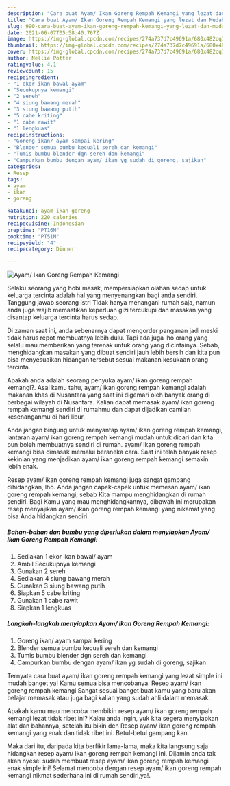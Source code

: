 ```yaml
---
description: "Cara buat Ayam/ Ikan Goreng Rempah Kemangi yang lezat dan Mudah Dibuat"
title: "Cara buat Ayam/ Ikan Goreng Rempah Kemangi yang lezat dan Mudah Dibuat"
slug: 990-cara-buat-ayam-ikan-goreng-rempah-kemangi-yang-lezat-dan-mudah-dibuat
date: 2021-06-07T05:58:40.767Z
image: https://img-global.cpcdn.com/recipes/274a737d7c49691a/680x482cq70/ayam-ikan-goreng-rempah-kemangi-foto-resep-utama.jpg
thumbnail: https://img-global.cpcdn.com/recipes/274a737d7c49691a/680x482cq70/ayam-ikan-goreng-rempah-kemangi-foto-resep-utama.jpg
cover: https://img-global.cpcdn.com/recipes/274a737d7c49691a/680x482cq70/ayam-ikan-goreng-rempah-kemangi-foto-resep-utama.jpg
author: Nellie Potter
ratingvalue: 4.1
reviewcount: 15
recipeingredient:
- "1 ekor ikan bawal ayam"
- "Secukupnya kemangi"
- "2 sereh"
- "4 siung bawang merah"
- "3 siung bawang putih"
- "5 cabe kriting"
- "1 cabe rawit"
- "1 lengkuas"
recipeinstructions:
- "Goreng ikan/ ayam sampai kering"
- "Blender semua bumbu kecuali sereh dan kemangi"
- "Tumis bumbu blender dgn sereh dan kemangi"
- "Campurkan bumbu dengan ayam/ ikan yg sudah di goreng, sajikan"
categories:
- Resep
tags:
- ayam
- ikan
- goreng

katakunci: ayam ikan goreng 
nutrition: 220 calories
recipecuisine: Indonesian
preptime: "PT16M"
cooktime: "PT51M"
recipeyield: "4"
recipecategory: Dinner

---
```



![Ayam/ Ikan Goreng Rempah Kemangi](https://img-global.cpcdn.com/recipes/274a737d7c49691a/680x482cq70/ayam-ikan-goreng-rempah-kemangi-foto-resep-utama.jpg)

Selaku seorang yang hobi masak, mempersiapkan olahan sedap untuk keluarga tercinta adalah hal yang menyenangkan bagi anda sendiri. Tanggung jawab seorang istri Tidak hanya menangani rumah saja, namun anda juga wajib memastikan keperluan gizi tercukupi dan masakan yang disantap keluarga tercinta harus sedap.

Di zaman  saat ini, anda sebenarnya dapat mengorder panganan jadi meski tidak harus repot membuatnya lebih dulu. Tapi ada juga lho orang yang selalu mau memberikan yang terenak untuk orang yang dicintainya. Sebab, menghidangkan masakan yang dibuat sendiri jauh lebih bersih dan kita pun bisa menyesuaikan hidangan tersebut sesuai makanan kesukaan orang tercinta. 



Apakah anda adalah seorang penyuka ayam/ ikan goreng rempah kemangi?. Asal kamu tahu, ayam/ ikan goreng rempah kemangi adalah makanan khas di Nusantara yang saat ini digemari oleh banyak orang di berbagai wilayah di Nusantara. Kalian dapat memasak ayam/ ikan goreng rempah kemangi sendiri di rumahmu dan dapat dijadikan camilan kesenanganmu di hari libur.

Anda jangan bingung untuk menyantap ayam/ ikan goreng rempah kemangi, lantaran ayam/ ikan goreng rempah kemangi mudah untuk dicari dan kita pun boleh membuatnya sendiri di rumah. ayam/ ikan goreng rempah kemangi bisa dimasak memalui beraneka cara. Saat ini telah banyak resep kekinian yang menjadikan ayam/ ikan goreng rempah kemangi semakin lebih enak.

Resep ayam/ ikan goreng rempah kemangi juga sangat gampang dihidangkan, lho. Anda jangan capek-capek untuk memesan ayam/ ikan goreng rempah kemangi, sebab Kita mampu menghidangkan di rumah sendiri. Bagi Kamu yang mau menghidangkannya, dibawah ini merupakan resep menyajikan ayam/ ikan goreng rempah kemangi yang nikamat yang bisa Anda hidangkan sendiri.

<!--inarticleads1-->

##### Bahan-bahan dan bumbu yang diperlukan dalam menyiapkan Ayam/ Ikan Goreng Rempah Kemangi:

1. Sediakan 1 ekor ikan bawal/ ayam
1. Ambil Secukupnya kemangi
1. Gunakan 2 sereh
1. Sediakan 4 siung bawang merah
1. Gunakan 3 siung bawang putih
1. Siapkan 5 cabe kriting
1. Gunakan 1 cabe rawit
1. Siapkan 1 lengkuas




<!--inarticleads2-->

##### Langkah-langkah menyiapkan Ayam/ Ikan Goreng Rempah Kemangi:

1. Goreng ikan/ ayam sampai kering
1. Blender semua bumbu kecuali sereh dan kemangi
1. Tumis bumbu blender dgn sereh dan kemangi
1. Campurkan bumbu dengan ayam/ ikan yg sudah di goreng, sajikan




Ternyata cara buat ayam/ ikan goreng rempah kemangi yang lezat simple ini mudah banget ya! Kamu semua bisa mencobanya. Resep ayam/ ikan goreng rempah kemangi Sangat sesuai banget buat kamu yang baru akan belajar memasak atau juga bagi kalian yang sudah ahli dalam memasak.

Apakah kamu mau mencoba membikin resep ayam/ ikan goreng rempah kemangi lezat tidak ribet ini? Kalau anda ingin, yuk kita segera menyiapkan alat dan bahannya, setelah itu bikin deh Resep ayam/ ikan goreng rempah kemangi yang enak dan tidak ribet ini. Betul-betul gampang kan. 

Maka dari itu, daripada kita berfikir lama-lama, maka kita langsung saja hidangkan resep ayam/ ikan goreng rempah kemangi ini. Dijamin anda tak akan nyesel sudah membuat resep ayam/ ikan goreng rempah kemangi enak simple ini! Selamat mencoba dengan resep ayam/ ikan goreng rempah kemangi nikmat sederhana ini di rumah sendiri,ya!.

